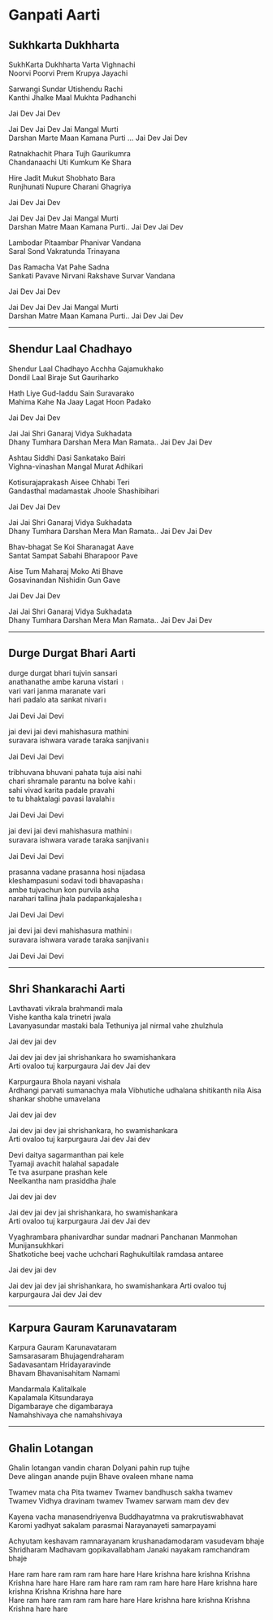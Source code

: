 # Ganpati Aarti

## Sukhkarta Dukhharta

SukhKarta Dukhharta Varta Vighnachi  
Noorvi Poorvi Prem Krupya Jayachi  

Sarwangi Sundar Utishendu Rachi  
Kanthi Jhalke Maal Mukhta Padhanchi  

Jai Dev Jai Dev  

Jai Dev Jai Dev Jai Mangal Murti  
Darshan Marte Maan Kamana Purti ... Jai Dev Jai Dev  

Ratnakhachit Phara Tujh Gaurikumra  
Chandanaachi Uti Kumkum Ke Shara  

Hire Jadit Mukut Shobhato Bara  
Runjhunati Nupure Charani Ghagriya  

Jai Dev Jai Dev  

Jai Dev Jai Dev Jai Mangal Murti  
Darshan Matre Maan Kamana Purti.. Jai Dev Jai Dev  

Lambodar Pitaambar Phanivar Vandana  
Saral Sond Vakratunda Trinayana  

Das Ramacha Vat Pahe Sadna  
Sankati Pavave Nirvani Rakshave Survar Vandana  

Jai Dev Jai Dev  

Jai Dev Jai Dev Jai Mangal Murti  
Darshan Matre Maan Kamana Purti.. Jai Dev Jai Dev  

---

## Shendur Laal Chadhayo

Shendur Laal Chadhayo Acchha Gajamukhako  
Dondil Laal Biraje Sut Gauriharko  

Hath Liye Gud-laddu Sain Suravarako  
Mahima Kahe Na Jaay Lagat Hoon Padako  

Jai Dev Jai Dev  

Jai Jai Shri Ganaraj Vidya Sukhadata  
Dhany Tumhara Darshan Mera Man Ramata.. Jai Dev Jai Dev  

Ashtau Siddhi Dasi Sankatako Bairi  
Vighna-vinashan Mangal Murat Adhikari  

Kotisurajaprakash Aisee Chhabi Teri  
Gandasthal madamastak Jhoole Shashibihari  

Jai Dev Jai Dev  

Jai Jai Shri Ganaraj Vidya Sukhadata  
Dhany Tumhara Darshan Mera Man Ramata.. Jai Dev Jai Dev  

Bhav-bhagat Se Koi Sharanagat Aave  
Santat Sampat Sabahi Bharapoor Pave  

Aise Tum Maharaj Moko Ati Bhave  
Gosavinandan Nishidin Gun Gave  

Jai Dev Jai Dev  

Jai Jai Shri Ganaraj Vidya Sukhadata  
Dhany Tumhara Darshan Mera Man Ramata.. Jai Dev Jai Dev  

---

## Durge Durgat Bhari Aarti

durge durgat bhari tujvin sansari  
anathanathe ambe karuna vistari ।  
vari vari janma maranate vari  
hari padalo ata sankat nivari॥  

Jai Devi Jai Devi  

jai devi jai devi mahishasura mathini  
suravara ishwara varade taraka sanjivani॥  

Jai Devi Jai Devi  

tribhuvana bhuvani pahata tuja aisi nahi  
chari shramale parantu na bolve kahi।  
sahi vivad karita padale pravahi  
te tu bhaktalagi pavasi lavalahi॥  

Jai Devi Jai Devi  

jai devi jai devi mahishasura mathini।  
suravara ishwara varade taraka sanjivani॥  

Jai Devi Jai Devi  

prasanna vadane prasanna hosi nijadasa  
kleshampasuni sodavi todi bhavapasha।  
ambe tujvachun kon purvila asha  
narahari tallina jhala padapankajalesha॥  

Jai Devi Jai Devi  

jai devi jai devi mahishasura mathini।  
suravara ishwara varade taraka sanjivani॥  

Jai Devi Jai Devi  

---

## Shri Shankarachi Aarti

Lavthavati vikrala brahmandi mala  
Vishe kantha kala trinetri jwala  
Lavanyasundar mastaki bala
Tethuniya jal nirmal vahe zhulzhula  

Jai dev jai dev  

Jai dev jai dev jai shrishankara ho swamishankara  
Arti ovaloo tuj karpurgaura Jai dev Jai dev  

Karpurgaura Bhola nayani vishala  
Ardhangi parvati sumanachya mala 
Vibhutiche udhalana shitikanth nila 
Aisa shankar shobhe umavelana 

Jai dev jai dev  

Jai dev jai dev jai shrishankara, ho swamishankara  
Arti ovaloo tuj karpurgaura Jai dev Jai dev  

Devi daitya sagarmanthan pai kele  
Tyamaji avachit halahal sapadale  
Te tva asurpane prashan kele  
Neelkantha nam prasiddha jhale 

Jai dev jai dev  

Jai dev jai dev jai shrishankara, ho swamishankara  
Arti ovaloo tuj karpurgaura Jai dev Jai dev  

Vyaghrambara phanivardhar sundar madnari
Panchanan Manmohan Munijansukhkari  
Shatkotiche beej vache uchchari 
Raghukultilak ramdasa antaree  

Jai dev jai dev  

Jai dev jai dev jai shrishankara, ho swamishankara
Arti ovaloo tuj karpurgaura Jai dev Jai dev  

---

## Karpura Gauram Karunavataram

Karpura Gauram Karunavataram  
Samsarasaram Bhujagendraharam  
Sadavasantam Hridayaravinde  
Bhavam Bhavanisahitam Namami  

Mandarmala Kalitalkale  
Kapalamala Kitsundaraya  
Digambaraye che digambaraya  
Namahshivaya che namahshivaya  

---

## Ghalin Lotangan

Ghalin lotangan vandin charan
Dolyani pahin rup tujhe  
Deve alingan anande pujin
Bhave ovaleen mhane nama  

Twamev mata cha Pita twamev
Twamev bandhusch sakha twamev  
Twamev Vidhya dravinam twamev
Twamev sarwam mam dev dev

Kayena vacha manasendriyenva
Buddhayatmna va prakrutiswabhavat  
Karomi yadhyat sakalam parasmai
Narayanayeti samarpayami

Achyutam keshavam ramnarayanam
krushanadamodaram vasudevam bhaje
Shridharam Madhavam gopikavallabham
Janaki nayakam ramchandram bhaje  

Hare ram hare ram ram ram hare hare
Hare krishna hare krishna Krishna Krishna hare hare 
Hare ram hare ram ram ram hare hare
Hare krishna hare krishna Krishna Krishna hare hare  
Hare ram hare ram ram ram hare hare
Hare krishna hare krishna Krishna Krishna hare hare
